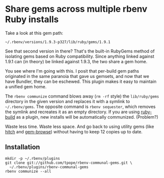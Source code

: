 # Share gems across multiple rbenv Ruby installs

Take a look at this gem path:

    ~/.rbenv/versions/1.9.3-p327/lib/ruby/gems/1.9.1

See that second version in there?  That's the built-in RubyGems method of
isolating gems based on Ruby compatibility.  Since anything linked against
1.9.1 can (in theory) be linked against 1.9.3, the two share a gem home.

You see where I'm going with this.  I posit that per-build gem paths
originated in the same paranoia that gave us gemsets, and now that we have
Bundler, they can be eschewed.  This plugin makes it easy to maintain a
unified gem home.

The `rbenv communize` command blows away (`rm -rf` style) the `lib/ruby/gems`
directory in the given version and replaces it with a symlink to
`~/.rbenv/gems`.  The opposite command is `rbenv sequester`, which removes the
symlink and recreates it as an empty directory.  If you are using
[ruby-build][] as a plugin, new installs will be automatically communized.
(Problem?)

Waste less time.  Waste less space.  And go back to using utility gems (like
[hitch][] and [gem-browse][]) without having to keep 12 copies up to date.

## Installation

    mkdir -p ~/.rbenv/plugins
    git clone git://github.com/tpope/rbenv-communal-gems.git \
      ~/.rbenv/plugins/rbenv-communal-gems
    rbenv communize --all

[ruby-build]: https://github.com/sstephenson/ruby-build
[hitch]: https://github.com/therubymug/hitch
[gem-browse]: https://github.com/tpope/gem-browse
